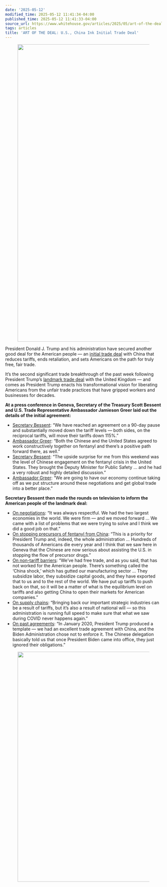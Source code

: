```yaml
---
date: '2025-05-12'
modified_time: 2025-05-12 11:41:34-04:00
published_time: 2025-05-12 11:41:33-04:00
source_url: https://www.whitehouse.gov/articles/2025/05/art-of-the-deal-u-s-china-ink-initial-trade-deal/
tags: articles
title: 'ART OF THE DEAL: U.S., China Ink Initial Trade Deal'
---
```

 
<figure>
<img
src="https://www.whitehouse.gov/wp-content/uploads/2025/05/geneva-2.jpg"
style="width:500px" decoding="async" data-fetchpriority="high"
sizes="(max-width: 1277px) 100vw, 1277px"
srcset="https://www.whitehouse.gov/wp-content/uploads/2025/05/geneva-2.jpg 1277w, https://www.whitehouse.gov/wp-content/uploads/2025/05/geneva-2.jpg?resize=600,450 600w, https://www.whitehouse.gov/wp-content/uploads/2025/05/geneva-2.jpg?resize=768,576 768w, https://www.whitehouse.gov/wp-content/uploads/2025/05/geneva-2.jpg?resize=1200,900 1200w"
width="1277" height="958" />
</figure>

President Donald J. Trump and his administration have secured another
good deal for the American people — an [initial trade
deal](https://www.whitehouse.gov/fact-sheets/2025/05/fact-sheet-president-donald-j-trump-secures-a-historic-trade-win-for-the-united-states/)
with China that reduces tariffs, ends retaliation, and sets Americans on
the path for truly free, fair trade.

It’s the second significant trade breakthrough of the past week
following President Trump’s [landmark trade
deal](https://www.whitehouse.gov/fact-sheets/2025/05/fact-sheet-u-s-uk-reach-historic-trade-deal/)
with the United Kingdom — and comes as President Trump enacts his
transformational vision for liberating Americans from the unfair trade
practices that have gripped workers and businesses for decades.

**At a press conference in Geneva, Secretary of the Treasury Scott
Bessent and U.S. Trade Representative Ambassador Jamieson Greer laid out
the details of the initial agreement:**

-   [Secretary
    Bessent](https://x.com/RapidResponse47/status/1921866107452846100):
    “We have reached an agreement on a 90-day pause and substantially
    moved down the tariff levels — both sides, on the reciprocal
    tariffs, will move their tariffs down 115%.”
-   [Ambassador
    Greer](https://x.com/RapidResponse47/status/1921870077567078747):
    “Both the Chinese and the United States agreed to work
    constructively together on fentanyl and there’s a positive path
    forward there, as well.”
-   [Secretary
    Bessent](https://x.com/RapidResponse47/status/1921871995945222398):
    “The upside surprise for me from this weekend was the level of
    Chinese engagement on the fentanyl crisis in the United States. They
    brought the Deputy Minister for Public Safety … and he had a very
    robust and highly detailed discussion.”
-   [Ambassador Greer](https://www.youtube.com/watch?v=INzZpqIpK_Q): “We
    are going to have our economy continue taking off as we put
    structure around these negotiations and get global trade into a
    better place.”

**Secretary Bessent then made the rounds on television to inform the
American people of the landmark deal:**

-   [On
    negotiations](https://x.com/RapidResponse47/status/1921884661971607969):
    “It was always respectful. We had the two largest economies in the
    world. We were firm — and we moved forward … We came with a list of
    problems that we were trying to solve and I think we did a good job
    on that.”
-   [On stopping precursors of fentanyl from
    China](https://x.com/RapidResponse47/status/1921886945459749258):
    “This is a priority for President Trump and, indeed, the whole
    administration … Hundreds of thousands of Americans die every year
    and I think that we saw here in Geneva that the Chinese are now
    serious about assisting the U.S. in stopping the flow of precursor
    drugs.”
-   [On non-tariff
    barriers](https://x.com/RapidResponse47/status/1921893232486584681):
    “We’ve had free trade, and as you said, that has not worked for the
    American people. There’s something called the ‘China shock,’ which
    has gutted our manufacturing sector … They subsidize labor, they
    subsidize capital goods, and they have exported that to us and to
    the rest of the world. We have put up tariffs to push back on that,
    so it will be a matter of what is the equilibrium level on tariffs
    and also getting China to open their markets for American
    companies.”
-   [On supply
    chains](https://x.com/RapidResponse47/status/1921898801406566854):
    “Bringing back our important strategic industries can be a result of
    tariffs, but it’s also a result of national will — so this
    administration is running full speed to make sure that what we saw
    during COVID never happens again.”
-   [On past
    agreements](https://x.com/RapidResponse47/status/1921896843610403005):
    “In January 2020, President Trump produced a template — we had an
    excellent trade agreement with China, and the Biden Administration
    chose not to enforce it. The Chinese delegation basically told us
    that once President Biden came into office, they just ignored their
    obligations.”

<figure>
<img
src="https://www.whitehouse.gov/wp-content/uploads/2025/05/geneva-1.jpg"
style="width:500px" decoding="async"
sizes="(max-width: 988px) 100vw, 988px"
srcset="https://www.whitehouse.gov/wp-content/uploads/2025/05/geneva-1.jpg 988w, https://www.whitehouse.gov/wp-content/uploads/2025/05/geneva-1.jpg?resize=600,450 600w, https://www.whitehouse.gov/wp-content/uploads/2025/05/geneva-1.jpg?resize=768,576 768w"
width="988" height="741" />
</figure>
